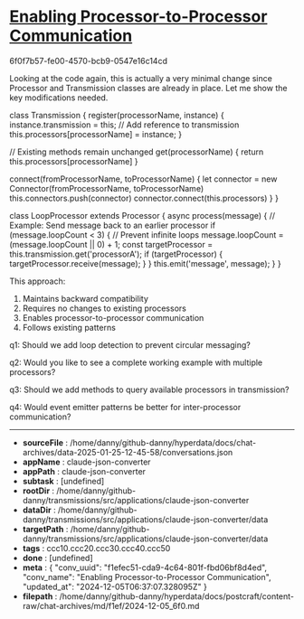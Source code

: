# [Enabling Processor-to-Processor Communication](https://claude.ai/chat/f1efec51-cda9-4c64-801f-fbd06bf8d4ed)

6f0f7b57-fe00-4570-bcb9-0547e16c14cd

 Looking at the code again, this is actually a very minimal change since Processor and Transmission classes are already in place. Let me show the key modifications needed.



<antArtifact identifier="transmission-mods" type="application/vnd.ant.code" language="javascript" title="Modified Transmission Class">
class Transmission {
  register(processorName, instance) {
    instance.transmission = this; // Add reference to transmission
    this.processors[processorName] = instance;
  }

  // Existing methods remain unchanged
  get(processorName) {
    return this.processors[processorName]
  }

  connect(fromProcessorName, toProcessorName) {
    let connector = new Connector(fromProcessorName, toProcessorName)
    this.connectors.push(connector)
    connector.connect(this.processors)
  }
}
</antArtifact>

<antArtifact identifier="processor-example" type="application/vnd.ant.code" language="javascript" title="Example Processor Using Transmission">
class LoopProcessor extends Processor {
  async process(message) {
    // Example: Send message back to an earlier processor
    if (message.loopCount < 3) { // Prevent infinite loops
      message.loopCount = (message.loopCount || 0) + 1;
      const targetProcessor = this.transmission.get('processorA');
      if (targetProcessor) {
        targetProcessor.receive(message);
      }
    }
    this.emit('message', message);
  }
}
</antArtifact>

This approach:
1. Maintains backward compatibility
2. Requires no changes to existing processors
3. Enables processor-to-processor communication
4. Follows existing patterns

q1: Should we add loop detection to prevent circular messaging?

q2: Would you like to see a complete working example with multiple processors?

q3: Should we add methods to query available processors in transmission?

q4: Would event emitter patterns be better for inter-processor communication?

---

* **sourceFile** : /home/danny/github-danny/hyperdata/docs/chat-archives/data-2025-01-25-12-45-58/conversations.json
* **appName** : claude-json-converter
* **appPath** : claude-json-converter
* **subtask** : [undefined]
* **rootDir** : /home/danny/github-danny/transmissions/src/applications/claude-json-converter
* **dataDir** : /home/danny/github-danny/transmissions/src/applications/claude-json-converter/data
* **targetPath** : /home/danny/github-danny/transmissions/src/applications/claude-json-converter/data
* **tags** : ccc10.ccc20.ccc30.ccc40.ccc50
* **done** : [undefined]
* **meta** : {
  "conv_uuid": "f1efec51-cda9-4c64-801f-fbd06bf8d4ed",
  "conv_name": "Enabling Processor-to-Processor Communication",
  "updated_at": "2024-12-05T06:37:07.328095Z"
}
* **filepath** : /home/danny/github-danny/hyperdata/docs/postcraft/content-raw/chat-archives/md/f1ef/2024-12-05_6f0.md